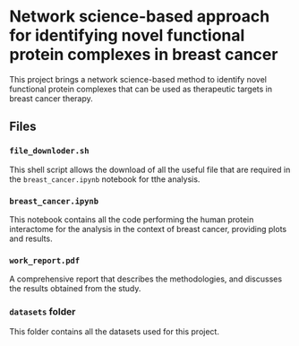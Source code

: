# Network science-based approach for identifying novel functional protein complexes in breast cancer

This project brings a network science-based method to identify novel functional protein complexes that can be used as therapeutic targets in breast cancer therapy.

## Files

### `file_downloder.sh`

This shell script allows the download of all the useful file that are required in the `breast_cancer.ipynb` notebook for tthe analysis.

### `breast_cancer.ipynb`

This notebook contains all the code performing the human protein interactome for the analysis in the context of breast cancer, providing plots and results.

### `work_report.pdf`

A comprehensive report that describes the methodologies, and discusses the results obtained from the study.

### `datasets` folder

This folder contains all the datasets used for this project.
